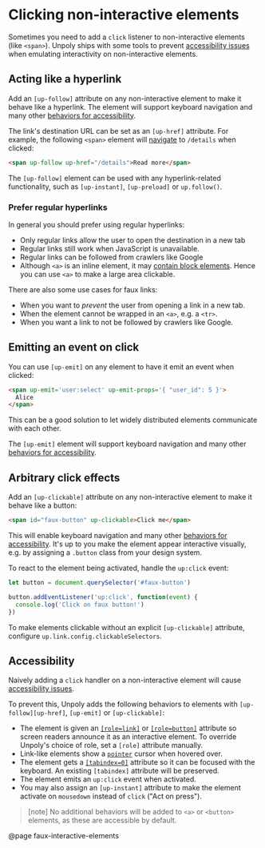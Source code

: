 Clicking non-interactive elements
=================================

Sometimes you need to add a `click` listener to non-interactive elements (like `<span>`). Unpoly ships with some tools to prevent [accessibility issues](#accessibility)
when emulating interactivity on non-interactive elements.


## Acting like a hyperlink

Add an `[up-follow]` attribute on any non-interactive element to make it behave like a hyperlink.
The element will support keyboard navigation and many other [behaviors for accessibility](#accessibility).

The link's destination URL can be set as an `[up-href]` attribute.
For example, the following `<span>` element will [navigate](/up-follow) to `/details` when clicked:

```html
<span up-follow up-href="/details">Read more</span>
```



The `[up-follow]` element can be used with any hyperlink-related functionality, such as `[up-instant]`, `[up-preload]` or `up.follow()`. 


### Prefer regular hyperlinks

In general you should prefer using regular hyperlinks:

- Only regular links allow the user to open the destination in a new tab
- Regular links still work when JavaScript is unavailable.
- Regular links can be followed from crawlers like Google
- Although `<a>` is an inline element, it may [contain block elements](https://makandracards.com/makandra/43549-it-s-ok-to-put-block-elements-inside-an-a-tag). Hence you can use `<a>` to make a large area clickable.

There are also some use cases for faux links:

- When you want to *prevent* the user from opening a link in a new tab.
- When the element cannot be wrapped in an `<a>`, e.g. a `<tr>`.
- When you want a link to not be followed by crawlers like Google.


## Emitting an event on click

You can use `[up-emit]` on any element to have it emit an event when clicked:

```html
<span up-emit='user:select' up-emit-props='{ "user_id": 5 }'>
  Alice
</span>
```

This can be a good solution to let widely distributed elements communicate with each other.

The `[up-emit]` element will support keyboard navigation and many other [behaviors for accessibility](#accessibility).


## Arbitrary click effects

Add an `[up-clickable]` attribute on any non-interactive element to make it behave like a button:

```html
<span id="faux-button" up-clickable>Click me</span>
```

This will enable keyboard navigation and many other [behaviors for accessibility](#accessibility).
It's up to you make the element appear interactive visually, e.g. by assigning a `.button` class from your design system.

To react to the element being activated, handle the `up:click` event:

```js
let button = document.querySelector('#faux-button')

button.addEventListener('up:click', function(event) {
  console.log('Click on faux button!')
})
```

To make elements clickable without an explicit `[up-clickable]` attribute, configure `up.link.config.clickableSelectors`.


## Accessibility

Naively adding a `click` handler on a non-interactive element will cause [accessibility issues](https://keepinguptodate.com/pages/2019/04/accessible-javascript-click-handlers/).

To prevent this, Unpoly adds the following behaviors to elements with `[up-follow][up-href]`, `[up-emit]` or `[up-clickable]`:

- The element is given an [`[role=link]`](https://developer.mozilla.org/en-US/docs/Web/Accessibility/ARIA/Roles/link_role)
  or [`[role=button]`](https://developer.mozilla.org/en-US/docs/Web/Accessibility/ARIA/Roles/button_role)
  attribute so screen readers announce it as an interactive element. To override Unpoly's choice of role, set a `[role]` attribute manually.
- Link-like elements show a [`pointer`](https://developer.mozilla.org/en-US/docs/Web/CSS/cursor) cursor when hovered over.
- The element gets a [`[tabindex=0]`](https://developer.mozilla.org/en-US/docs/Web/HTML/Global_attributes/tabindex) attribute so it can be focused with the keyboard. An existing `[tabindex]` attribute will be preserved.
- The element emits an `up:click` event when activated.
- You may also assign an `[up-instant]` attribute to make the element activate on `mousedown` instead of `click` ("Act on press").

> [note]
> No additional behaviors will be added to `<a>` or `<button>` elements, as these are accessible by default.


@page faux-interactive-elements
